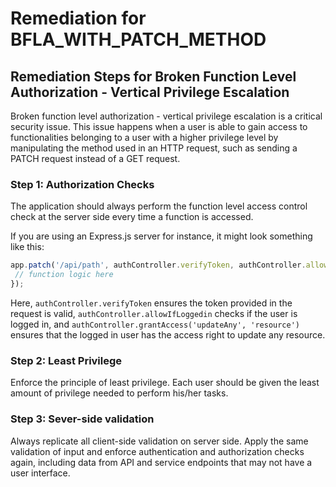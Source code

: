 # Remediation for BFLA_WITH_PATCH_METHOD

## Remediation Steps for Broken Function Level Authorization - Vertical Privilege Escalation

Broken function level authorization - vertical privilege escalation is a critical security issue. This issue happens when a user is able to gain access to functionalities belonging to a user with a higher privilege level by manipulating the method used in an HTTP request, such as sending a PATCH request instead of a GET request.

### Step 1: Authorization Checks

The application should always perform the function level access control check at the server side every time a function is accessed. 

If you are using an Express.js server for instance, it might look something like this:

```javascript
app.patch('/api/path', authController.verifyToken, authController.allowIfLoggedin, authController.grantAccess('updateAny', 'resource'), (req, res, next) => {
 // function logic here
});
```

Here, `authController.verifyToken` ensures the token provided in the request is valid, `authController.allowIfLoggedin` checks if the user is logged in, and `authController.grantAccess('updateAny', 'resource')` ensures that the logged in user has the access right to update any resource.

### Step 2: Least Privilege

Enforce the principle of least privilege. Each user should be given the least amount of privilege needed to perform his/her tasks. 

### Step 3: Sever-side validation

Always replicate all client-side validation on server side. Apply the same validation of input and enforce authentication and authorization checks again, including data from API and service endpoints that may not have a user interface.
